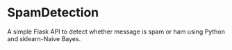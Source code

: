 # SpamDetection
A simple Flask API to detect whether message is spam or ham using Python and sklearn-Naive Bayes.
